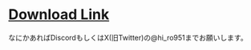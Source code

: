 # [Download Link](https://github.com/hr951/Team-AllChat/releases/)

なにかあればDiscordもしくはX(旧Twitter)の@hi_ro951までお願いします。

